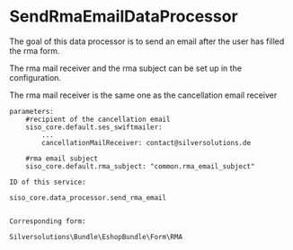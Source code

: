 #  SendRmaEmailDataProcessor 

The goal of this data processor is to send an email after the user has filled the rma form.

The rma mail receiver and the rma subject can be set up in the configuration.

The rma mail receiver is the same one as the cancellation email receiver

``` 
parameters:
    #recipient of the cancellation email
    siso_core.default.ses_swiftmailer:
        ...
        cancellationMailReceiver: contact@silversolutions.de

    #rma email subject
    siso_core.default.rma_subject: "common.rma_email_subject"
```

    ID of this service:

    siso_core.data_processor.send_rma_email

``` 

Corresponding form:
```

    Silversolutions\Bundle\EshopBundle\Form\RMA
